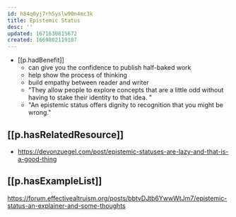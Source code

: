 ```yaml
---
id: h84q0yj7rh5yslw90n4mc3k
title: Epistemic Status
desc: ''
updated: 1671630815672
created: 1669802119187
---
```


- [[p.hadBenefit]]
  - can give you the confidence to publish half-baked work
  - help show the process of thinking
  - build empathy between reader and writer
  - "They allow people to explore concepts that are a little odd without having to stake their identity to that idea. "
  - "An epistemic status offers dignity to recognition that you might be wrong."

## [[p.hasRelatedResource]] 

- https://devonzuegel.com/post/epistemic-statuses-are-lazy-and-that-is-a-good-thing


## [[p.hasExampleList]]

https://forum.effectivealtruism.org/posts/bbtvDJtb6YwwWtJm7/epistemic-status-an-explainer-and-some-thoughts